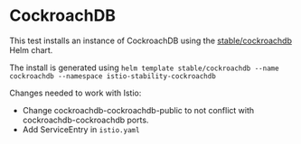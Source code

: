 # CockroachDB

This test installs an instance of CockroachDB using the [stable/cockroachdb](https://github.com/helm/charts/tree/master/stable/cockroachdb) Helm chart.

The install is generated using `helm template stable/cockroachdb --name cockroachdb --namespace istio-stability-cockroachdb`

Changes needed to work with Istio:
* Change cockroachdb-cockroachdb-public to not conflict with cockroachdb-cockroachdb ports.
* Add ServiceEntry in `istio.yaml`
